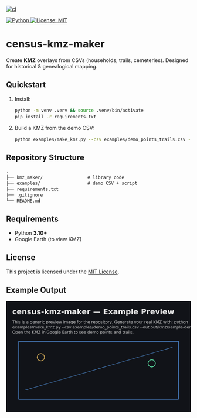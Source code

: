 [![ci](https://github.com/gordonmurray-coding/census-kmz-maker/actions/workflows/ci.yml/badge.svg)](https://github.com/gordonmurray-coding/census-kmz-maker/actions/workflows/ci.yml)

<p align="left">
  <a href="https://www.python.org/">
    <img src="https://img.shields.io/badge/Python-3.10%2B-blue" alt="Python">
  </a>
  <a href="./LICENSE">
    <img src="https://img.shields.io/badge/license-MIT-success" alt="License: MIT">
  </a>
</p>

# census-kmz-maker

Create **KMZ** overlays from CSVs (households, trails, cemeteries). Designed for historical & genealogical mapping.

## Quickstart

1. Install:
   ```bash
   python -m venv .venv && source .venv/bin/activate
   pip install -r requirements.txt
   ```

2. Build a KMZ from the demo CSV:
   ```bash
   python examples/make_kmz.py --csv examples/demo_points_trails.csv --out out/kmz/alamance-1850.kmz
   ```

## Repository Structure

```
.
├── kmz_maker/                 # library code
├── examples/                  # demo CSV + script
├── requirements.txt
├── .gitignore
└── README.md
```

## Requirements

- Python **3.10+**
- Google Earth (to view KMZ)

## License

This project is licensed under the [MIT License](./LICENSE).


## Example Output

![Preview](docs/preview.png)
